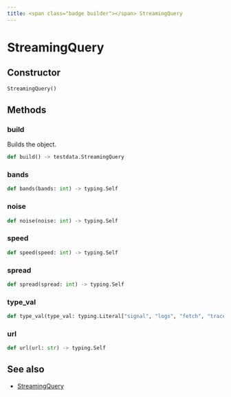 ```yaml
---
title: <span class="badge builder"></span> StreamingQuery
---
```

# <span class="badge builder"></span> StreamingQuery

## Constructor

```python
StreamingQuery()
```
## Methods

### <span class="badge object-method"></span> build

Builds the object.

```python
def build() -> testdata.StreamingQuery
```

### <span class="badge object-method"></span> bands

```python
def bands(bands: int) -> typing.Self
```

### <span class="badge object-method"></span> noise

```python
def noise(noise: int) -> typing.Self
```

### <span class="badge object-method"></span> speed

```python
def speed(speed: int) -> typing.Self
```

### <span class="badge object-method"></span> spread

```python
def spread(spread: int) -> typing.Self
```

### <span class="badge object-method"></span> type_val

```python
def type_val(type_val: typing.Literal["signal", "logs", "fetch", "traces"]) -> typing.Self
```

### <span class="badge object-method"></span> url

```python
def url(url: str) -> typing.Self
```

## See also

 * <span class="badge object-type-class"></span> [StreamingQuery](./object-StreamingQuery.md)
